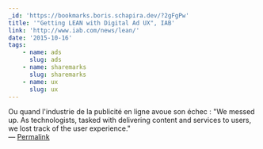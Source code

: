 ```yaml
---
_id: 'https://bookmarks.boris.schapira.dev/?2gFgPw'
title: '"Getting LEAN with Digital Ad UX", IAB'
link: 'http://www.iab.com/news/lean/'
date: '2015-10-16'
tags:
    - name: ads
      slug: ads
    - name: sharemarks
      slug: sharemarks
    - name: ux
      slug: ux
---
```


Ou quand l'industrie de la publicité en ligne avoue son échec : &quot;We messed
up. As technologists, tasked with delivering content and services to users, we
lost track of the user experience.&quot; <br>&#8212;
<a href="https://bookmarks.boris.schapira.dev/?2gFgPw" title="Permalink">Permalink</a>
